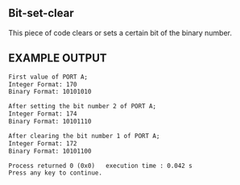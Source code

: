 Bit-set-clear
----------------
This piece of code clears or sets a certain bit of the binary number.

EXAMPLE OUTPUT
------------------------------------------------------------------------
```diff
First value of PORT A;
Integer Format: 170
Binary Format: 10101010

After setting the bit number 2 of PORT A;
Integer Format: 174
Binary Format: 10101110

After clearing the bit number 1 of PORT A;
Integer Format: 172
Binary Format: 10101100

Process returned 0 (0x0)   execution time : 0.042 s
Press any key to continue.

